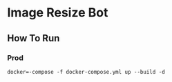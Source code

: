 # Image Resize Bot

## How To Run

### Prod

    docker=-compose -f docker-compose.yml up --build -d